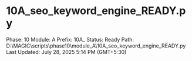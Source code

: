# 10A_seo_keyword_engine_READY.py

Phase: 10
Module: A
Prefix: 10A_
Status: Ready
Path: D:\MAGIC\scripts\phase10\module_A\10A_seo_keyword_engine_READY.py
Last Updated: July 28, 2025 5:14 PM (GMT+5:30)